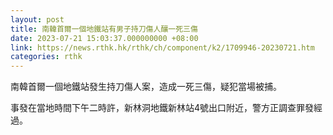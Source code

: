 ```yaml
---
layout: post
title: 南韓首爾一個地鐵站有男子持刀傷人釀一死三傷
date: 2023-07-21 15:03:37.000000000 +08:00
link: https://news.rthk.hk/rthk/ch/component/k2/1709946-20230721.htm
categories: rthk
---
```


南韓首爾一個地鐵站發生持刀傷人案，造成一死三傷，疑犯當場被捕。

事發在當地時間下午二時許，新林洞地鐵新林站4號出口附近，警方正調查罪發經過。
